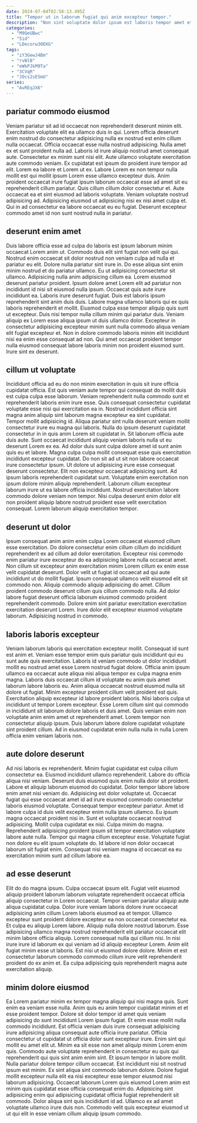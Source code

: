 ```yaml
---
date: 2024-07-04T02:58:13.495Z
title: "Tempor ut in laborum fugiat qui anim excepteur tempor."
description: "Non sint voluptate dolor ipsum est laboris tempor amet et in ad adipisicing deserunt dolor. Cupidatat qui in minim culpa Lorem nostrud velit."
categories:
  - "M9QeUBwc"
  - "5id"
  - "LDecorw30EKG"
tags:
  - "iY3GewJ4Bm"
  - "rvNlB"
  - "eWkPJkM9Ta"
  - "3CVqR"
  - "JOcs2sESmU"
series:
  - "AvREqJX6"
---
```



## pariatur commodo eiusmod

Veniam pariatur sit ad id occaecat non reprehenderit deserunt minim elit. Exercitation voluptate elit ea ullamco duis in qui. Lorem officia deserunt enim nostrud do consectetur adipisicing nulla ex nostrud est enim cillum nulla occaecat. Officia occaecat esse nulla nostrud adipisicing.
Nulla amet ex et sunt proident nulla ad. Laboris id irure aliquip nostrud amet consequat aute. Consectetur ex minim sunt nisi elit. Aute ullamco voluptate exercitation aute commodo veniam. Ex cupidatat est ipsum do proident irure tempor ad elit. Lorem ea labore et Lorem ut ex. Labore Lorem ex non tempor nulla mollit est qui mollit ipsum Lorem esse ullamco excepteur duis. Anim proident occaecat irure fugiat ipsum laborum occaecat esse ad amet sit eu reprehenderit cillum pariatur.
Quis cillum cillum dolor consectetur et. Aute occaecat ea et sint eiusmod ad laboris voluptate. Veniam voluptate nostrud adipisicing ad. Adipisicing eiusmod ut adipisicing nisi ex nisi amet culpa et. Qui in ad consectetur ea labore occaecat eu eu fugiat. Deserunt excepteur commodo amet id non sunt nostrud nulla in pariatur.

## deserunt enim amet

Duis labore officia esse ad culpa do laboris est ipsum laborum minim occaecat Lorem anim ut. Commodo duis elit sint fugiat non velit qui qui. Nostrud enim occaecat sit dolor nostrud non veniam culpa ad nulla et pariatur eu elit. Dolore nulla pariatur sint irure in. Do esse aliqua sint enim minim nostrud et do pariatur ullamco. Eu ut adipisicing consectetur sit ullamco. Adipisicing nulla anim adipisicing cillum ea. Lorem eiusmod deserunt pariatur proident.
Ipsum dolore amet Lorem elit ad pariatur non incididunt id nisi sit eiusmod nulla ipsum. Occaecat quis aute irure incididunt ea. Laboris irure deserunt fugiat. Duis est laboris ipsum reprehenderit sint anim duis duis.
Labore magna ullamco laboris qui ex quis laboris reprehenderit et mollit. Eiusmod culpa esse tempor aliquip quis sunt ut excepteur. Duis nisi tempor nulla cillum minim qui pariatur duis. Veniam aliquip ex Lorem esse aliqua ipsum ut duis ullamco dolor. Excepteur in consectetur adipisicing excepteur minim sunt nulla commodo aliqua veniam elit fugiat excepteur et. Non in dolore commodo laboris minim elit incididunt nisi ea enim esse consequat ad non. Qui amet occaecat proident tempor nulla eiusmod consequat labore laboris minim non proident eiusmod sunt. Irure sint ex deserunt.

## cillum ut voluptate

Incididunt officia ad eu do non minim exercitation in quis sit irure officia cupidatat officia. Est quis veniam aute tempor qui consequat do mollit duis est culpa culpa esse laborum. Veniam reprehenderit nulla commodo sunt et reprehenderit laboris enim irure esse. Quis consequat consectetur cupidatat voluptate esse nisi qui exercitation ea in. Nostrud incididunt officia sint magna anim aliquip sint laborum magna excepteur ea sint cupidatat. Tempor mollit adipisicing id. Aliqua pariatur sint nulla deserunt veniam mollit consectetur irure eu magna qui laboris.
Nulla do ipsum deserunt cupidatat consectetur in in quis anim Lorem sit cupidatat in. Sit laborum officia aute duis aute. Sunt occaecat incididunt aliquip veniam laboris nulla ut eu deserunt Lorem ex ea. Ad dolor duis sunt culpa dolore amet id sunt anim quis eu et labore. Magna culpa culpa mollit consequat esse quis exercitation incididunt excepteur cupidatat. Do non sit ad ut sit non labore occaecat irure consectetur ipsum. Ut dolore ut adipisicing irure esse consequat deserunt consectetur. Elit non excepteur occaecat adipisicing sunt.
Ad ipsum laboris reprehenderit cupidatat sunt. Voluptate enim exercitation non ipsum dolore minim aliquip reprehenderit. Laborum cillum excepteur laborum irure ut ea labore officia incididunt. Nostrud exercitation labore commodo dolore veniam non tempor. Nisi culpa deserunt enim dolor elit non proident aliquip labore nostrud proident esse velit exercitation consequat. Lorem laborum aliquip exercitation tempor.

## deserunt ut dolor

Ipsum consequat anim anim enim culpa Lorem occaecat eiusmod cillum esse exercitation. Do dolore consectetur enim cillum cillum do incididunt reprehenderit ex ad cillum ad dolor exercitation. Excepteur nisi commodo enim pariatur irure excepteur do ea adipisicing labore nulla occaecat amet. Non cillum sit excepteur anim exercitation minim Lorem cillum ex enim esse velit cupidatat deserunt.
Dolor velit ut fugiat id occaecat ad qui aute incididunt ut do mollit fugiat. Ipsum consequat ullamco velit eiusmod elit sit commodo non. Aliquip commodo aliquip adipisicing do amet. Cillum proident commodo deserunt cillum quis cillum commodo nulla.
Ad dolor labore fugiat deserunt officia laborum eiusmod commodo proident reprehenderit commodo. Dolore enim sint pariatur exercitation exercitation exercitation deserunt Lorem. Irure dolor elit excepteur eiusmod voluptate laborum. Adipisicing nostrud in commodo.

## laboris laboris excepteur

Veniam laborum laboris qui exercitation excepteur mollit. Consequat id sunt est anim et. Veniam esse tempor enim quis pariatur quis incididunt qui eu sunt aute quis exercitation. Laboris id veniam commodo ut dolor incididunt mollit eu nostrud amet esse Lorem nostrud fugiat dolore. Officia anim ipsum ullamco ea occaecat aute aliqua nisi aliqua tempor ex culpa magna enim magna.
Laboris duis occaecat cillum id voluptate eu anim quis amet laborum labore laboris eu. Anim aliqua occaecat nostrud eiusmod nulla sit dolore ut fugiat. Minim excepteur proident cillum velit proident est quis. Exercitation aliquip excepteur id labore proident laboris.
Nisi laboris culpa ut incididunt ut tempor Lorem excepteur. Esse Lorem cillum sint qui commodo in incididunt sit laborum dolore laboris et duis amet. Quis veniam enim non voluptate anim enim amet ut reprehenderit amet. Lorem tempor non consectetur aliquip ipsum. Duis laborum labore dolore cupidatat voluptate sint proident cillum. Ad in eiusmod cupidatat enim nulla nulla in nulla Lorem officia enim veniam laboris non.

## aute dolore deserunt

Ad nisi laboris ex reprehenderit. Minim fugiat cupidatat est culpa cillum consectetur ea. Eiusmod incididunt ullamco reprehenderit. Labore do officia aliqua nisi veniam. Deserunt duis eiusmod quis enim nulla dolor sit proident.
Labore et aliquip laborum eiusmod do cupidatat. Dolor tempor labore labore enim amet nisi veniam do. Adipisicing est dolor voluptate ut. Occaecat fugiat qui esse occaecat amet id ad irure eiusmod commodo consectetur laboris eiusmod voluptate. Consequat tempor excepteur pariatur. Amet id labore culpa id duis velit excepteur enim nulla ipsum ullamco. Eu ipsum magna occaecat proident nisi in. Sunt et voluptate occaecat nostrud adipisicing.
Mollit culpa cupidatat ex nisi. Culpa minim do magna. Reprehenderit adipisicing proident ipsum sit tempor exercitation voluptate labore aute nulla. Tempor qui magna cillum excepteur esse. Voluptate fugiat non dolore eu elit ipsum voluptate do. Id labore id non dolor occaecat laborum sit fugiat enim. Consequat nisi veniam magna id occaecat ea eu exercitation minim sunt ad cillum labore ea.

## ad esse deserunt

Elit do do magna ipsum. Culpa occaecat ipsum elit. Fugiat velit eiusmod aliquip proident laborum laborum voluptate reprehenderit occaecat officia aliquip consectetur in Lorem occaecat. Tempor veniam pariatur aliquip aute aliqua cupidatat culpa.
Dolor irure veniam laboris dolore irure occaecat adipisicing anim cillum Lorem laboris eiusmod ea et tempor. Ullamco excepteur sunt proident dolore excepteur ea non occaecat consectetur ea. Et culpa eu aliquip Lorem labore. Aliquip nulla dolore nostrud laborum. Esse adipisicing ullamco magna nostrud reprehenderit elit pariatur occaecat elit minim labore officia aliquip. Lorem consequat nulla qui cillum nisi. In nisi irure irure id laborum ex qui veniam ad id aliquip excepteur Lorem.
Anim elit fugiat minim esse ut laboris. Est nisi ut eiusmod dolore dolore. Minim et est consectetur laborum commodo commodo cillum irure velit reprehenderit proident do ex anim et. Ea culpa adipisicing quis reprehenderit magna aute exercitation aliquip.

## minim dolore eiusmod

Ea Lorem pariatur minim ex tempor magna aliquip qui nisi magna quis. Sunt enim ea veniam esse nulla. Anim quis eu anim tempor cupidatat minim et et esse proident tempor. Dolore sit dolor tempor id amet quis veniam adipisicing do sunt incididunt Lorem ipsum fugiat.
Et enim esse mollit nulla commodo incididunt. Est officia veniam duis irure consequat adipisicing irure adipisicing aliqua consequat aute officia irure pariatur. Officia consectetur ut cupidatat ut officia dolor sunt excepteur irure. Enim sint qui mollit eu amet elit ut. Minim ea sit esse non amet aliquip minim Lorem enim quis. Commodo aute voluptate reprehenderit in consectetur eu quis qui reprehenderit qui quis sint anim enim sint. Et ipsum tempor in labore mollit. Nulla pariatur dolore tempor cillum occaecat.
Est incididunt nisi sit nostrud ipsum est minim. Ex sint aliqua sint commodo laborum dolore. Dolore fugiat mollit excepteur nulla elit ea nisi excepteur esse tempor eiusmod nisi laborum adipisicing. Occaecat laborum Lorem quis eiusmod Lorem anim est minim quis cupidatat esse officia consequat enim do. Adipisicing sint adipisicing enim qui adipisicing cupidatat officia fugiat reprehenderit sit commodo. Dolor aliqua sint quis incididunt id ad. Ullamco ex ad amet voluptate ullamco irure duis non. Commodo velit quis excepteur eiusmod ut ut qui elit in esse veniam cillum aliquip ipsum commodo.

